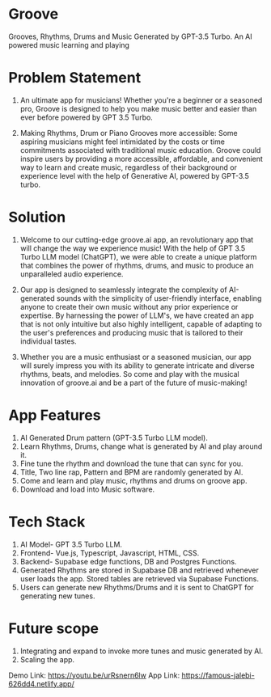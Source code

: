 # Groove
Grooves, Rhythms, Drums and Music Generated by GPT-3.5 Turbo. An AI powered music learning and playing

# Problem Statement

1. An ultimate app for musicians! Whether you're a beginner or a seasoned pro, Groove is designed to help you make music better and easier than ever before powered by GPT 3.5 Turbo.

2. Making Rhythms, Drum or Piano Grooves more accessible: Some aspiring musicians might feel intimidated by the costs or time commitments associated with traditional music education. Groove could inspire users by providing a more accessible, affordable, and convenient way to learn and create music, regardless of their background or experience level with the help of Generative AI, powered by GPT-3.5 turbo.

# Solution

1. Welcome to our cutting-edge groove.ai app, an revolutionary app that will change the way we experience music! With the help of GPT 3.5 Turbo LLM model (ChatGPT), we were able to create a unique platform that combines the power of rhythms, drums, and music to produce an unparalleled audio experience.

2. Our app is designed to seamlessly integrate the complexity of AI-generated sounds with the simplicity of user-friendly interface, enabling anyone to create their own music without any prior experience or expertise. By harnessing the power of LLM's, we have created an app that is not only intuitive but also highly intelligent, capable of adapting to the user's preferences and producing music that is tailored to their individual tastes.

3. Whether you are a music enthusiast or a seasoned musician, our app will surely impress you with its ability to generate intricate and diverse rhythms, beats, and melodies. So come and play with the musical innovation of groove.ai and be a part of the future of music-making!

# App Features

1. AI Generated Drum pattern (GPT-3.5 Turbo LLM model).
2. Learn Rhythms, Drums, change what is generated by AI and play around it.
3. Fine tune the rhythm and download the tune that can sync for you.
4. Title, Two line rap, Pattern and BPM are randomly generated by AI.
5. Come and learn and play music, rhythms and drums on groove app.
6. Download and load into Music software.

# Tech Stack

1. AI Model- GPT 3.5 Turbo LLM.
2. Frontend- Vue.js, Typescript, Javascript, HTML, CSS.
3. Backend- Supabase edge functions, DB and Postgres Functions.
4. Generated Rhythms are stored in Supabase DB and retrieved whenever user loads the app. Stored tables are retrieved via Supabase Functions.
5. Users can generate new Rhythms/Drums and it is sent to ChatGPT for generating new tunes.

# Future scope

1. Integrating and expand to invoke more tunes and music generated by AI.
2. Scaling the app.

Demo Link: https://youtu.be/urRsnern6lw
App Link: https://famous-jalebi-626dd4.netlify.app/ 
